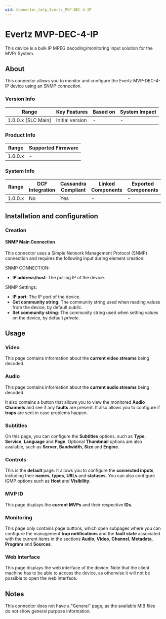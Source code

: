 ```yaml
---
uid: Connector_help_Evertz_MVP-DEC-4-IP
---
```


# Evertz MVP-DEC-4-IP

This device is a bulk IP MPEG decoding/monitoring input solution for the MVPr System.

## About

This connector allows you to monitor and configure the Evertz MVP-DEC-4-IP device using an SNMP connection.

### Version Info

| Range                | Key Features     | Based on     | System Impact     |
|----------------------|------------------|--------------|-------------------|
| 1.0.0.x [SLC Main]   | Initial version  | -            | -                 |

### Product Info

| Range     | Supported Firmware     |
|-----------|------------------------|
| 1.0.0.x   | -                      |

### System Info

| Range     | DCF Integration     | Cassandra Compliant     | Linked Components     | Exported Components     |
|-----------|---------------------|-------------------------|-----------------------|-------------------------|
| 1.0.0.x   | No                  | Yes                     | -                     | -                       |

## Installation and configuration

### Creation

#### SNMP Main Connection

This connector uses a Simple Network Management Protocol (SNMP) connection and requires the following input during element creation:

SNMP CONNECTION:

- **IP address/host**: The polling IP of the device.

SNMP Settings:

- **IP port**: The IP port of the device.
- **Get community string**: The community string used when reading values from the device, by default *public*.
- **Set community string**: The community string used when setting values on the device, by default *private*.

## Usage

### Video

This page contains information about the **current video streams** being decoded.

### Audio

This page contains information about the **current audio streams** being decoded.

It also contains a button that allows you to view the monitored **Audio Channels** and see if any **faults** are present. It also allows you to configure if **traps** are sent in case problems happen.

### Subtitles

On this page, you can configure the **Subtitles** options, such as **Type**, **Service**, **Language** and **Page**. Optional **Thumbnail** options are also available, such as **Server**, **Bandwidth**, **Size** and **Engine**.

### Controls

This is the **default** page. It allows you to configure the **connected inputs**, including their **names**, **types**, **URLs** and **statuses**. You can also configure IGMP options such as **Host** and **Visibility**.

### MVP ID

This page displays the **current MVPs** and their respective **IDs**.

### Monitoring

This page only contains page buttons, which open subpages where you can configure the management **trap notifications** and the **fault state** associated with the current items in the sections **Audio**, **Video**, **Channel**, **Metadata**, **Program** and **Sources**.

### Web Interface

This page displays the web interface of the device. Note that the client machine has to be able to access the device, as otherwise it will not be possible to open the web interface.

## Notes

This connector does not have a "General" page, as the available MIB files do not show general purpose information.
